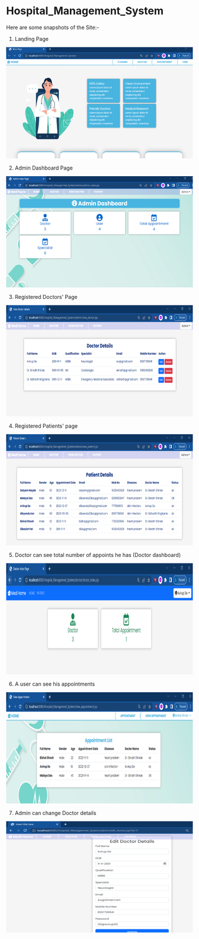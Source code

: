 # Hospital_Management_System

Here are some snapshots of the Site:-

1. Landing Page
<img src="https://github.com/Dibyendu-sk/Hospital_manage_System/blob/main/LANDING_PAGE.PNG" width="600" height="300"/>

2. Admin Dashboard Page
  <img src="https://github.com/Dibyendu-sk/Hospital_manage_System/blob/main/ADMIN_DASHBOARD.PNG" width="600" height="300"/>
  
3. Registered Doctors' Page
<img src="https://github.com/Dibyendu-sk/Hospital_manage_System/blob/main/DOCTOR_DETAILS.PNG" width="600" height="300"/>
  
4. Registered Patients' page  
<img src="https://github.com/Dibyendu-sk/Hospital_manage_System/blob/main/PATIENT_DETAILS2.PNG" width="600" height="300"/>

5. Doctor can see total number of appoints he has (Doctor dashboard)
<img src="https://github.com/Dibyendu-sk/Hospital_manage_System/blob/main/DOCTOR_DASHBOARD.PNG" width="600" height="300"/>

6. A user can see his appointments
<img src="https://github.com/Dibyendu-sk/Hospital_manage_System/blob/main/APPOINTMENT_DETAILS.PNG" width="600" height="300"/>

7. Admin can change Doctor details
<img src="https://github.com/Dibyendu-sk/Hospital_manage_System/blob/main/EDIT_DOCTOR_DETAILS.PNG" width="600" height="300"/>

